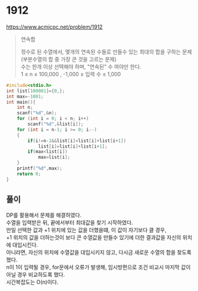 # 1912
https://www.acmicpc.net/problem/1912
> 연속합
>
> 정수로 된 수열에서, 몇개의 연속된 수들로 만들수 있는 최대의 합을 구하는 문제(부분수열의 합 중 가장 큰 것을 고르는 문제)<br>
> 수는 한개 이상 선택해야 하며, "연속된" 수 여야만 한다.<br>
> 1 ≤ n ≤ 100,000 , -1,000 ≤ 입력 수 ≤ 1,000<br>
```c
#include<stdio.h>
int list[100001]={0,};
int max=-1001;
int main(){
	int n;
	scanf("%d",&n);
	for (int i = 0; i < n; i++)
		scanf("%d",&list[i]);
	for (int i = n-1; i >= 0; i--)
	{
		if(i!=n-1&&list[i]<list[i]+list[i+1])
			list[i]=list[i]+list[i+1];
		if(max<list[i])
			max=list[i];
	}
	printf("%d",max);
	return 0;
}
```
## 풀이
DP를 활용해서 문제를 해결하였다.<br>
수열을 입력받은 뒤, 끝에서부터 최대값을 찾기 시작하였다.<br>
만일 선택한 값과 +1 위치에 있는 값을 더했을떄, 이 값이 자기보다 클 경우,<br>
+1 위치의 값을 더하는것이 보다 큰 수열값을 만들수 있기에 더한 결과값을 자신의 위치에 대입시킨다.<br>
아니라면, 자신의 위치에 수열값을 대입시키지 않고, 다시금 새로운 수열의 합을 찾도록 했다.<br>
n이 1이 입력될 경우, for문에서 오류가 발생해, 임시방편으로 조건 비교시 마지막 값이 아닐 경우 비교하도록 했다.<br>
시간복잡도는 O(n)이다.